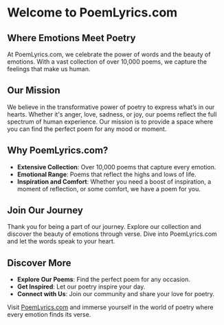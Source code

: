 # Welcome to PoemLyrics.com

## Where Emotions Meet Poetry

At PoemLyrics.com, we celebrate the power of words and the beauty of emotions. With a vast collection of over 10,000 poems, we capture the feelings that make us human. 

## Our Mission

We believe in the transformative power of poetry to express what’s in our hearts. Whether it's anger, love, sadness, or joy, our poems reflect the full spectrum of human experience. Our mission is to provide a space where you can find the perfect poem for any mood or moment.

## Why PoemLyrics.com?

- **Extensive Collection**: Over 10,000 poems that capture every emotion.
- **Emotional Range**: Poems that reflect the highs and lows of life.
- **Inspiration and Comfort**: Whether you need a boost of inspiration, a moment of reflection, or some comfort, we have a poem for you.

## Join Our Journey

Thank you for being a part of our journey. Explore our collection and discover the beauty of emotions through verse. Dive into PoemLyrics.com and let the words speak to your heart.

## Discover More

- **Explore Our Poems**: Find the perfect poem for any occasion.
- **Get Inspired**: Let our poetry inspire your day.
- **Connect with Us**: Join our community and share your love for poetry.

Visit [PoemLyrics.com](https://www.poemlyrics.com) and immerse yourself in the world of poetry where every emotion finds its verse.
